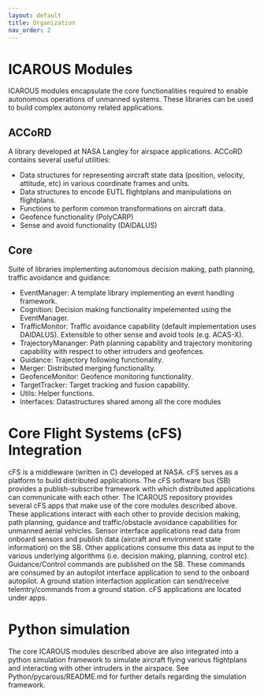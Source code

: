 ```yaml
---
layout: default 
title: Organization
nav_order: 2
---
```


# ICAROUS Modules

ICAROUS modules encapsulate the core functionalities required to enable autonomous operations of unmanned systems. These libraries can be used to build complex autonomy related applications.

## ACCoRD
A library developed at NASA Langley for airspace applications. ACCoRD contains several useful utilities:
 - Data structures for representing aircraft state data (position, velocity, attitude, etc) in various coordinate frames and units. 
 - Data structures to encode EUTL flightplans and manipulations on flightplans.
 - Functions to perform common transformations on aircraft data. 
 - Geofence functionality (PolyCARP) 
 - Sense and avoid functionality (DAIDALUS)

## Core
Suite of libraries implementing autonomous decision making, path planning, traffic avoidance and guidance:
 - EventManager: A template library implementing an event handling framework.
 - Cognition: Decision making functionality impelemented using the EventManager.
 - TrafficMonitor: Traffic avoidance capability (default implementation uses DAIDALUS). Extensible to other sense and avoid tools (e.g. ACAS-X).
 - TrajectoryMananger: Path planning capability and trajectory monitoring capability with respect to other intruders and geofences.
 - Guidance: Trajectory following functionality.
 - Merger: Distributed merging functionality.
 - GeofenceMonitor: Geofence monitoring functionality.
 - TargetTracker: Target tracking and fusion capability.
 - Utils: Helper functions.
 - Interfaces: Datastructures shared among all the core modules

 # Core Flight Systems (cFS) Integration

 cFS is a middleware (written in C) developed at NASA. cFS serves as a platform to build distributed applications. The cFS software bus (SB) provides a publish-subscribe framework with which distributed applications can communicate with each other. The ICAROUS repository provides several cFS apps that make use of the core modules described above. These applications interact with each other to provide decision making, path planning, guidance and traffic/obstacle avoidance capabilities for unmanned aerial vehicles. Sensor interface applications read data from onboard sensors and publish data (aircraft and environment state information) on the SB. Other applications consume this data as input to the various underlying algorithms (i.e. decision making, planning, control etc). Guidance/Control commands are published on the SB. These commands are consumed by an autopilot interface application to send to the onboard autopilot. A ground station interfaction application can send/receive telemtry/commands from a ground station. cFS applications are located under apps.

 # Python simulation 

 The core ICAROUS modules described above are also integrated into a python simulation framework to simulate aircraft flying various flightplans and interacting with other intruders in the airspace. See Python/pycarous/README.md for further details regarding the simulation framework.